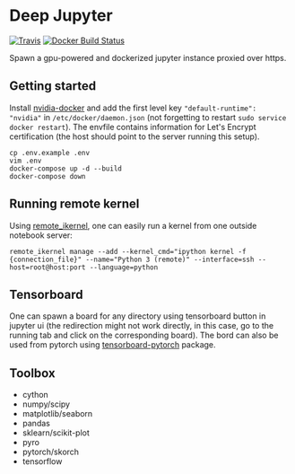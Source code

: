 # Deep Jupyter

[![Travis](https://img.shields.io/travis/zifeo/deep-jupyter.svg)](https://travis-ci.org/zifeo/deep-jupyter)
[![Docker Build Status](https://img.shields.io/docker/build/zifeo/deep-jupyter.svg)](https://hub.docker.com/r/zifeo/deep-jupyter/)

Spawn a gpu-powered and dockerized jupyter instance proxied over https.

## Getting started

Install [nvidia-docker](https://github.com/NVIDIA/nvidia-docker) and add the first level key `"default-runtime": "nvidia"` in `/etc/docker/daemon.json` (not forgetting to restart `sudo service docker restart`).
The envfile contains information for Let's Encrypt certification (the host should point to the server running this setup).

```shell
cp .env.example .env
vim .env
docker-compose up -d --build  
docker-compose down
```

## Running remote kernel

Using [remote_ikernel](https://bitbucket.org/tdaff/remote_ikernel), one can easily run a kernel from one outside notebook server:

```shell
remote_ikernel manage --add --kernel_cmd="ipython kernel -f {connection_file}" --name="Python 3 (remote)" --interface=ssh --host=root@host:port --language=python
```

## Tensorboard

One can spawn a board for any directory using tensorboard button in jupyter ui (the redirection might not work directly, in this case, go to the running tab and click on the corresponding board). 
The bord can also be used from pytorch using [tensorboard-pytorch](https://github.com/lanpa/tensorboard-pytorch) package.

## Toolbox

- cython
- numpy/scipy
- matplotlib/seaborn
- pandas
- sklearn/scikit-plot
- pyro
- pytorch/skorch
- tensorflow

